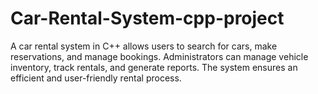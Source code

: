# Car-Rental-System-cpp-project
A car rental system in C++ allows users to search for cars, make reservations, and manage bookings. Administrators can manage vehicle inventory, track rentals, and generate reports. The system ensures an efficient and user-friendly rental process.





